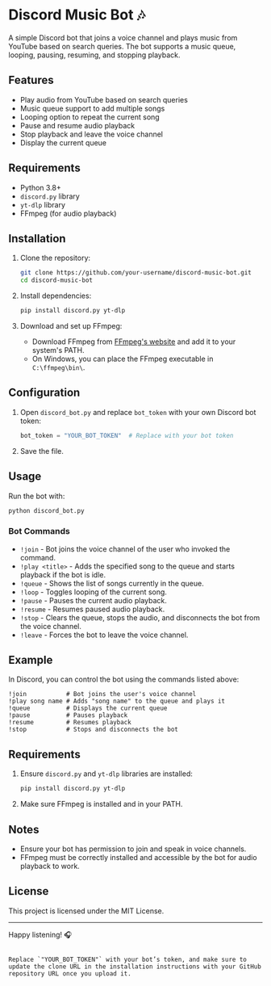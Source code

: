 
# Discord Music Bot 🎶

A simple Discord bot that joins a voice channel and plays music from YouTube based on search queries. The bot supports a music queue, looping, pausing, resuming, and stopping playback.

## Features

- Play audio from YouTube based on search queries
- Music queue support to add multiple songs
- Looping option to repeat the current song
- Pause and resume audio playback
- Stop playback and leave the voice channel
- Display the current queue

## Requirements

- Python 3.8+
- `discord.py` library
- `yt-dlp` library
- FFmpeg (for audio playback)

## Installation

1. Clone the repository:

   ```bash
   git clone https://github.com/your-username/discord-music-bot.git
   cd discord-music-bot
   ```

2. Install dependencies:

   ```bash
   pip install discord.py yt-dlp
   ```

3. Download and set up FFmpeg:

   - Download FFmpeg from [FFmpeg's website](https://ffmpeg.org/download.html) and add it to your system's PATH.
   - On Windows, you can place the FFmpeg executable in `C:\ffmpeg\bin\`.

## Configuration

1. Open `discord_bot.py` and replace `bot_token` with your own Discord bot token:

   ```python
   bot_token = "YOUR_BOT_TOKEN"  # Replace with your bot token
   ```

2. Save the file.

## Usage

Run the bot with:

```bash
python discord_bot.py
```

### Bot Commands

- `!join` - Bot joins the voice channel of the user who invoked the command.
- `!play <title>` - Adds the specified song to the queue and starts playback if the bot is idle.
- `!queue` - Shows the list of songs currently in the queue.
- `!loop` - Toggles looping of the current song.
- `!pause` - Pauses the current audio playback.
- `!resume` - Resumes paused audio playback.
- `!stop` - Clears the queue, stops the audio, and disconnects the bot from the voice channel.
- `!leave` - Forces the bot to leave the voice channel.

## Example

In Discord, you can control the bot using the commands listed above:

```text
!join           # Bot joins the user's voice channel
!play song name # Adds "song name" to the queue and plays it
!queue          # Displays the current queue
!pause          # Pauses playback
!resume         # Resumes playback
!stop           # Stops and disconnects the bot
```

## Requirements

1. Ensure `discord.py` and `yt-dlp` libraries are installed:

   ```bash
   pip install discord.py yt-dlp
   ```

2. Make sure FFmpeg is installed and in your PATH.

## Notes

- Ensure your bot has permission to join and speak in voice channels.
- FFmpeg must be correctly installed and accessible by the bot for audio playback to work.

## License

This project is licensed under the MIT License.

---

Happy listening! 🎧
```

Replace `"YOUR_BOT_TOKEN"` with your bot’s token, and make sure to update the clone URL in the installation instructions with your GitHub repository URL once you upload it.
